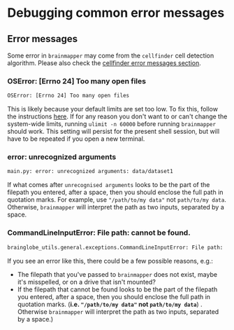 # Debugging common error messages

## Error messages

Some error in `brainmapper` may come from the `cellfinder` cell detection algorithm. Please also check the 
[cellfinder error messages section](/documentation/cellfinder/troubleshooting/error-messages).

### OSError: [Errno 24] Too many open files

```bash
OSError: [Errno 24] Too many open files
```

This is likely because your default limits are set too low.
To fix this, follow the instructions [here](https://easyengine.io/tutorials/linux/increase-open-files-limit/).
If for any reason you don't want to or can't change the system-wide limits, running `ulimit -n 60000` before running `brainmapper` should work.
This setting will persist for the present shell session, but will have to be repeated if you open a new terminal.

### error: unrecognized arguments

```bash
main.py: error: unrecognized arguments: data/dataset1
```

If what comes after `unrecognised arguments` looks to be the part of the filepath you entered, after a space, then you 
should enclose the full path in quotation marks.
For example, use `"/path/to/my data"` not `path/to/my data`.
Otherwise, `brainmapper` will interpret the path as two inputs, separated by a space.

### CommandLineInputError: File path: cannot be found.

```bash
brainglobe_utils.general.exceptions.CommandLineInputError: File path: '/media/adam/Storage/brainmapper/data/dataset1' cannot be found.
```

If you see an error like this, there could be a few possible reasons, e.g.:

* The filepath that you've passed to `brainmapper` does not exist, maybe it's misspelled, or on a drive that isn't mounted?
* If the filepath that cannot be found looks to be the part of the filepath you entered, after a space, then you 
should enclose the full path in quotation marks. (**i.e. `"/path/to/my data"` not `path/to/my data`**) . Otherwise
  `brainmapper` will interpret the path as two inputs, separated by a space.)
